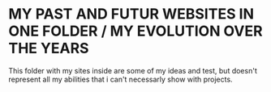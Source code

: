 # MY PAST AND FUTUR WEBSITES IN ONE FOLDER / MY EVOLUTION OVER THE YEARS

This folder with my sites inside are some of my ideas and test, but doesn't represent all my abilities that i can't necessarly show with projects.
